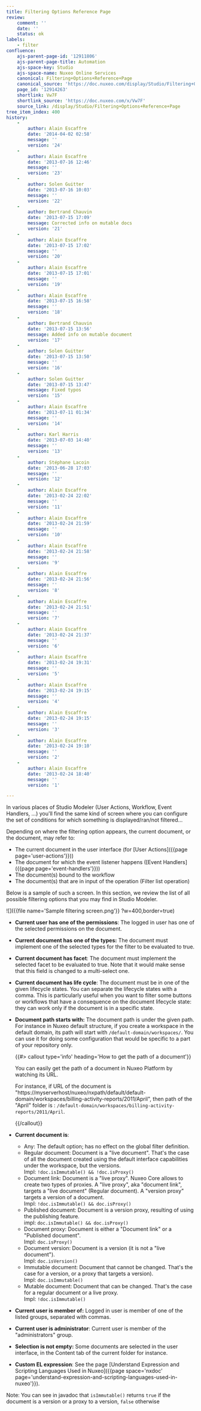 ```yaml
---
title: Filtering Options Reference Page
review:
    comment: ''
    date: ''
    status: ok
labels:
    - filter
confluence:
    ajs-parent-page-id: '12911806'
    ajs-parent-page-title: Automation
    ajs-space-key: Studio
    ajs-space-name: Nuxeo Online Services
    canonical: Filtering+Options+Reference+Page
    canonical_source: 'https://doc.nuxeo.com/display/Studio/Filtering+Options+Reference+Page'
    page_id: '12914263'
    shortlink: Vw7F
    shortlink_source: 'https://doc.nuxeo.com/x/Vw7F'
    source_link: /display/Studio/Filtering+Options+Reference+Page
tree_item_index: 400
history:
    -
        author: Alain Escaffre
        date: '2014-04-02 02:58'
        message: ''
        version: '24'
    -
        author: Alain Escaffre
        date: '2013-07-16 12:46'
        message: ''
        version: '23'
    -
        author: Solen Guitter
        date: '2013-07-16 10:03'
        message: ''
        version: '22'
    -
        author: Bertrand Chauvin
        date: '2013-07-15 17:09'
        message: Corrected info on mutable docs
        version: '21'
    -
        author: Alain Escaffre
        date: '2013-07-15 17:02'
        message: ''
        version: '20'
    -
        author: Alain Escaffre
        date: '2013-07-15 17:01'
        message: ''
        version: '19'
    -
        author: Alain Escaffre
        date: '2013-07-15 16:58'
        message: ''
        version: '18'
    -
        author: Bertrand Chauvin
        date: '2013-07-15 13:56'
        message: Added info on mutable document
        version: '17'
    -
        author: Solen Guitter
        date: '2013-07-15 13:50'
        message: ''
        version: '16'
    -
        author: Solen Guitter
        date: '2013-07-15 13:47'
        message: Fixed typos
        version: '15'
    -
        author: Alain Escaffre
        date: '2013-07-11 01:34'
        message: ''
        version: '14'
    -
        author: Karl Harris
        date: '2013-07-03 14:40'
        message: ''
        version: '13'
    -
        author: Stéphane Lacoin
        date: '2013-06-28 17:03'
        message: ''
        version: '12'
    -
        author: Alain Escaffre
        date: '2013-02-24 22:02'
        message: ''
        version: '11'
    -
        author: Alain Escaffre
        date: '2013-02-24 21:59'
        message: ''
        version: '10'
    -
        author: Alain Escaffre
        date: '2013-02-24 21:58'
        message: ''
        version: '9'
    -
        author: Alain Escaffre
        date: '2013-02-24 21:56'
        message: ''
        version: '8'
    -
        author: Alain Escaffre
        date: '2013-02-24 21:51'
        message: ''
        version: '7'
    -
        author: Alain Escaffre
        date: '2013-02-24 21:37'
        message: ''
        version: '6'
    -
        author: Alain Escaffre
        date: '2013-02-24 19:31'
        message: ''
        version: '5'
    -
        author: Alain Escaffre
        date: '2013-02-24 19:15'
        message: ''
        version: '4'
    -
        author: Alain Escaffre
        date: '2013-02-24 19:15'
        message: ''
        version: '3'
    -
        author: Alain Escaffre
        date: '2013-02-24 19:10'
        message: ''
        version: '2'
    -
        author: Alain Escaffre
        date: '2013-02-24 18:40'
        message: ''
        version: '1'

---
```

In various places of Studio Modeler (User Actions, Workflow, Event Handlers, ...) you'll find the same kind of screen where you can configure the set of conditions for which something is displayed/ran/not filtered...

Depending on where the filtering option appears, the current document, or the document, may refer to:

*   The current document in the user interface (for [User Actions]({{page page='user-actions'}}))
*   The document for which the event listener happens ([Event Handlers]({{page page='event-handlers'}}))
*   The document(s) bound to the workflow
*   The document(s) that are in input of the operation (Filter list operation)

Below is a sample of such a screen. In this section, we review the list of all possible filtering options that you may find in Studio Modeler.

![]({{file name='Sample filtering screen.png'}} ?w=400,border=true)

*   **Current user has one of the permissions**: The logged in user has one of the selected permissions on the document.
*   **Current document has one of the types:** The document must implement one of the selected types for the filter to be evaluated to true.
*   **Current document has facet**: The document must implement the selected facet to be evaluated to true. Note that it would make sense that this field is changed to a multi-select one.
*   **Current document has life cycle**: The document must be in one of the given lifecycle states. You can separate the lifecycle states with a comma. This is particularly useful when you want to filter some buttons or workflows that have a consequence on the document lifecycle state: they can work only if the document is in a specific state.
*   **Document path starts with:** The document path is under the given path. For instance in Nuxeo default structure, if you create a workspace in the default domain, its path will start with `/default-domain/workspaces/`. You can use it for doing some configuration that would be specific to a part of your repository only.

    {{#> callout type='info' heading='How to get the path of a document'}}

    You can easily get the path of a document in Nuxeo Platform by watching its URL.

    For instance, if URL of the document is "https://myserverhost/nuxeo/nxpath/default/default-domain/workspaces/billing-activity-reports/2011/April", then path of the "April" folder is : `/default-domain/workspaces/billing-activity-reports/2011/April`.

    {{/callout}}
*   **Current document is**:

    *   Any: The default option; has no effect on the global filter definition.
    *   Regular document: Document is a "live document". That's the case of all the document created using the default interface capabilities under the workspace, but the versions.<br/>
        Impl: `!doc.isImmutable() && !doc.isProxy()`
    *   Document link: Document is a "live proxy". Nuxeo Core allows to create two types of proxies. A "live proxy", aka "document link", targets a "live document" (Regular document). A "version proxy" targets a version of a document.<br/>
        Impl: `!doc.isImmutable() && doc.isProxy()`
    *   Published document: Document is a version proxy, resulting of using the publishing feature.<br/>
        impl: `doc.isImmutable() && doc.isProxy()`
    *   Document proxy: Document is either a "Document link" or a "Published document".<br/>
        Impl: `doc.isProxy()`
    *   Document version: Document is a version (it is not a "live document").<br/>
        Impl: `doc.isVersion()`
    *   Immutable document: Document that cannot be changed. That's the case for a version, or a proxy that targets a version).<br/>
        Impl: `doc.isImmutable()`
    *   Mutable document: Document that can be changed. That's the case for a regular document or a live proxy.<br/>
        Impl: `!doc.isImmutable()`
*   **Current user is member of:** Logged in user is member of one of the listed groups, separated with commas.
*   **Current user is administrator**: Current user is member of the "administrators" group.
*   **Selection is not empty:** Some documents are selected in the user interface, in the Content tab of the current folder for instance.
*   **Custom EL expression**: See the page [Understand Expression and Scripting Languages Used in Nuxeo]({{page space='nxdoc' page='understand-expression-and-scripting-languages-used-in-nuxeo'}}).

Note: You can see in javadoc that `isImmutable()` returns `true` if the document is a version or a proxy to a version, `false` otherwise
